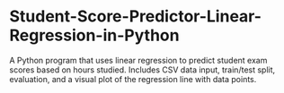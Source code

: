 # Student-Score-Predictor-Linear-Regression-in-Python
A Python program that uses linear regression to predict student exam scores based on hours studied. Includes CSV data input, train/test split, evaluation, and a visual plot of the regression line with data points.
